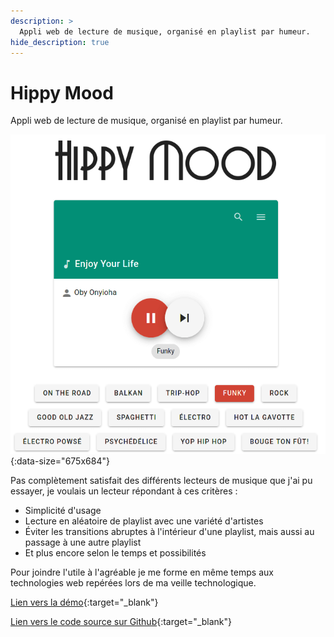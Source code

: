 ```yaml
---
description: >
  Appli web de lecture de musique, organisé en playlist par humeur.
hide_description: true
---
```


# Hippy Mood

Appli web de lecture de musique, organisé en playlist par humeur.

![Capture d'écran d'écoute de musique avec Hippy Mood](/assets/img/Hippymood.png){:data-size="675x684"}

Pas complètement satisfait des différents lecteurs de musique que j'ai pu essayer, je voulais un lecteur répondant à ces critères :

- Simplicité d'usage
- Lecture en aléatoire de playlist avec une variété d'artistes
- Éviter les transitions abruptes à l'intérieur d'une playlist, mais aussi au passage à une autre playlist
- Et plus encore selon le temps et possibilités

Pour joindre l'utile à l'agréable je me forme en même temps aux technologies web repérées lors de ma veille technologique.

[Lien vers la démo](https://hippymood.3615yeye.info){:target="_blank"}

[Lien vers le code source sur Github](https://github.com/3615Yeye/Hippymood){:target="_blank"}
